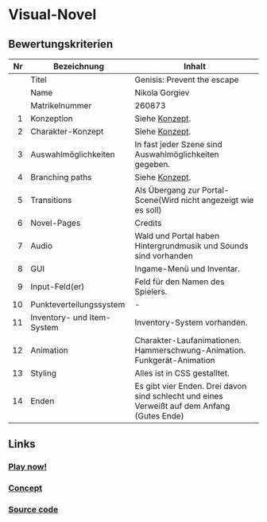 # Visual-Novel

## Bewertungskriterien
| Nr | Bezeichnung                      | Inhalt |
|---:|----------------------------------|------|
|    | Titel                            | Genisis: Prevent the escape |
|    | Name                             | Nikola Gorgiev |
|    | Matrikelnummer                   | 260873 |
|  1 | Konzeption                       | Siehe [Konzept](https://github.com/nikolagorgiev/Visual-Novel/blob/main/Template/Konzepzion/Konzept.pdf). |
|  2 | Charakter-Konzept                | Siehe [Konzept](https://github.com/nikolagorgiev/Visual-Novel/blob/main/Template/Konzepzion/Konzept.pdf).|  
|  3 | Auswahlmöglichkeiten             | In fast jeder Szene sind Auswahlmöglichkeiten gegeben. |
|  4 | Branching paths                  | Siehe [Konzept](https://github.com/nikolagorgiev/Visual-Novel/blob/main/Template/Konzepzion/Story_Diagramm.pdf). |
|  5 | Transitions                      | Als Übergang zur Portal-Scene(Wird nicht angezeigt wie es soll) |
|  6 | Novel-Pages                      | Credits |
|  7 | Audio                            | Wald und Portal haben Hintergrundmusik und Sounds sind vorhanden |
|  8 | GUI                              | Ingame-Menü und Inventar. |
|  9 | Input-Feld(er)                   | Feld für den Namen des Spielers. |
|  10 | Punkteverteilungssystem         | - |
|  11 | Inventory- und Item-System      | Inventory-System vorhanden. |
| 12 | Animation                        | Charakter-Laufanimationen. Hammerschwung-Animation. Funkgerät-Animation|
| 13 | Styling                          | Alles ist in CSS gestalltet. |
| 14 | Enden                            | Es gibt vier Enden. Drei davon sind schlecht und eines Verweißt auf dem Anfang (Gutes Ende)                                                                             

## Links
### [Play now!](https://nikolagorgiev.github.io/Visual-Novel/Template/Template.html)

### [Concept](https://github.com/nikolagorgiev/Visual-Novel/tree/main/Template/Konzepzion)

### [Source code](https://github.com/nikolagorgiev/Visual-Novel/tree/main/Template/Source)
